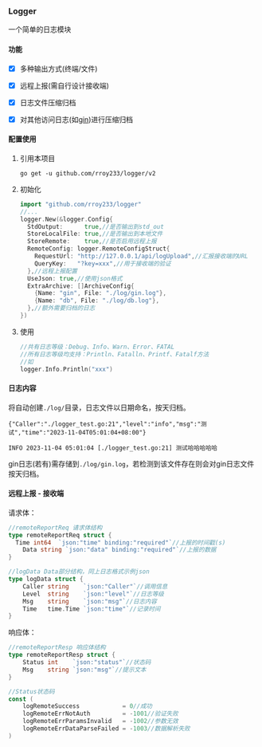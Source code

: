 ### Logger

一个简单的日志模块



#### 功能

- [x] 多种输出方式(终端/文件)
- [x] 远程上报(需自行设计接收端)
- [x] 日志文件压缩归档
- [x] 对其他访问日志(如[gin](https://github.com/gin-gonic/gin))进行压缩归档



#### 配置使用

1. 引用本项目

   ```shell
   go get -u github.com/rroy233/logger/v2
   ```

2. 初始化

   ```go
   import "github.com/rroy233/logger"
   //...
   logger.New(&logger.Config{
     StdOutput:      true,//是否输出到std_out
     StoreLocalFile: true,//是否输出到本地文件
     StoreRemote:    true,//是否启用远程上报
     RemoteConfig: logger.RemoteConfigStruct{
       RequestUrl: "http://127.0.0.1/api/logUpload",//汇报接收端的URL
       QueryKey:   "?key=xxx",//用于接收端的验证
     },//远程上报配置
     UseJson: true,//使用json格式
     ExtraArchive: []ArchiveConfig{
	   {Name: "gin", File: "./log/gin.log"},
       {Name: "db", File: "./log/db.log"},
     },//额外需要归档的日志
   })
   ```

3. 使用

   ```go
   //共有日志等级：Debug、Info、Warn、Error、FATAL
   //所有日志等级均支持：Println、Fatalln、Printf、Fatalf方法
   //如
   logger.Info.Println("xxx")
   ```



#### 日志内容

将自动创建`./log/`目录，日志文件以日期命名，按天归档。

```
{"Caller":"./logger_test.go:21","level":"info","msg":"测试","time":"2023-11-04T05:01:04+08:00"}

INFO 2023-11-04 05:01:04 [./logger_test.go:21] 测试哈哈哈哈哈
```

gin日志(若有)需存储到`./log/gin.log`，若检测到该文件存在则会对gin日志文件按天归档。



#### 远程上报 - 接收端

请求体：

```go
//remoteReportReq 请求体结构
type remoteReportReq struct {
  Time int64  `json:"time" binding:"required"`//上报的时间戳(s)
	Data string `json:"data" binding:"required"`//上报的数据
}

//logData Data部分结构，同上日志格式示例json
type logData struct {
	Caller string    `json:"Caller"`//调用信息
	Level  string    `json:"level"`//日志等级
	Msg    string    `json:"msg"`//日志内容
	Time   time.Time `json:"time"`//记录时间
}
```

响应体：

```go
//remoteReportResp 响应体结构
type remoteReportResp struct {
	Status int    `json:"status"`//状态码
	Msg    string `json:"msg"`//提示文本
}

//Status状态码
const (
	logRemoteSuccess            = 0//成功
	logRemoteErrNotAuth         = -1001//验证失败
	logRemoteErrParamsInvalid   = -1002//参数无效
	logRemoteErrDataParseFailed = -1003//数据解析失败
)
```

